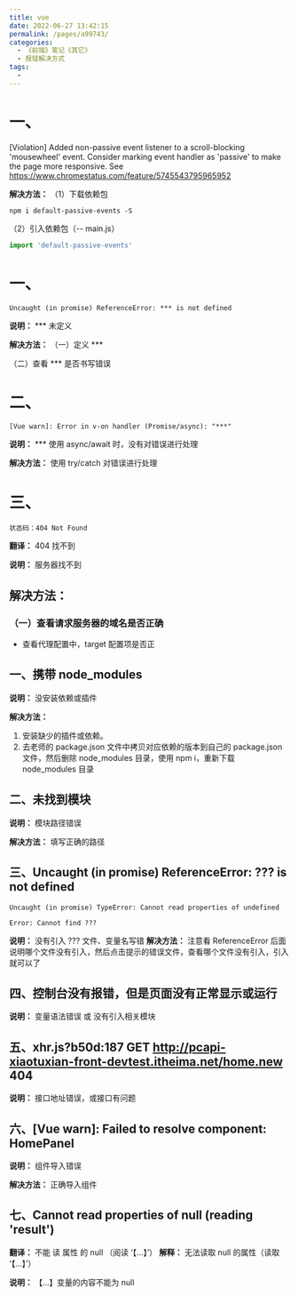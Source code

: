 ```yaml
---
title: vue
date: 2022-06-27 13:42:15
permalink: /pages/a99743/
categories:
  - 《前端》笔记《其它》
  - 报错解决方式
tags:
  - 
---
```

# 一、
  [Violation] Added non-passive event listener to a scroll-blocking 'mousewheel' event. Consider marking event handler as 'passive' to make the page more responsive. See https://www.chromestatus.com/feature/5745543795965952

  **解决方法：**
  （1）下载依赖包
  ```
  npm i default-passive-events -S
  ```

  （2）引入依赖包（-- main.js）
  ```js
  import 'default-passive-events'
  ```

  # 一、
  ```
  Uncaught (in promise) ReferenceError: *** is not defined
  ```

  **说明：** *** 未定义

  **解决方法：** 
  （一）定义 ***

  （二）查看 *** 是否书写错误

# 二、
  ```
  [Vue warn]: Error in v-on handler (Promise/async): "***"
  ```

  **说明：** *** 使用 async/await 时，没有对错误进行处理

  **解决方法：** 使用 try/catch 对错误进行处理

# 三、
  ```
  状态码：404 Not Found
  ```

  **翻译：** 404 找不到

  **说明：** 服务器找不到

  ## 解决方法：
  ### （一）查看请求服务器的域名是否正确
  - 查看代理配置中，target 配置项是否正

## 一、携带 node_modules

**说明：** 没安装依赖或插件

**解决方法：**
1. 安装缺少的插件或依赖。
2. 去老师的 package.json 文件中拷贝对应依赖的版本到自己的 package.json 文件，然后删除 node_modules 目录，使用 npm i，重新下载 node_modules 目录

## 二、未找到模块

**说明：** 模块路径错误

**解决方法：** 填写正确的路径

## 三、Uncaught (in promise) ReferenceError: ??? is not defined

`Uncaught (in promise) TypeError: Cannot read properties of undefined `

`Error: Cannot find ???`

**说明：** 没有引入 ??? 文件、变量名写错
**解决方法：** 注意看 ReferenceError 后面说明哪个文件没有引入，然后点击提示的错误文件，查看哪个文件没有引入，引入就可以了

## 四、控制台没有报错，但是页面没有正常显示或运行

**说明：** 变量语法错误 或 没有引入相关模块

## 五、xhr.js?b50d:187 GET http://pcapi-xiaotuxian-front-devtest.itheima.net/home.new 404

**说明：** 接口地址错误，或接口有问题

## 六、[Vue warn]: Failed to resolve component: HomePanel

**说明：** 组件导入错误

**解决方法：** 正确导入组件

## 七、Cannot read properties of null (reading 'result')

**翻译：** 不能 读 属性 的 null （阅读 ‘【...】’）
**解释：** 无法读取 null 的属性（读取 ‘【...】’）

**说明：** 【...】变量的内容不能为 null